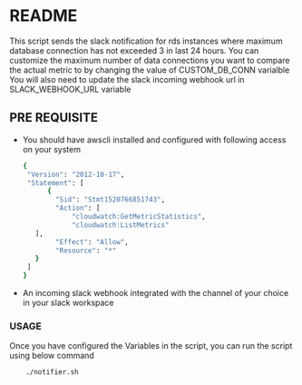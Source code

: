 # README
This script sends the slack notification for rds instances where maximum database connection has not exceeded 3 in last 24 hours.
You can customize the maximum number of data connections you want to compare the actual metric to by changing the value of CUSTOM_DB_CONN varialble
You will also need to update the slack incoming webhook url in SLACK_WEBHOOK_URL variable
## PRE REQUISITE
  - You should have awscli installed and configured with following access on your system
    ```sh
    {
     "Version": "2012-10-17",
     "Statement": [
          {
            "Sid": "Stmt1520766851743",
            "Action": [
                "cloudwatch:GetMetricStatistics",
                "cloudwatch:ListMetrics"
       ],
            "Effect": "Allow",
            "Resource": "*"
       }
     ]
    }
    ```
    
 - An incoming slack webhook integrated with the channel of your choice in your slack workspace

### USAGE
Once you have configured the Variables in the script, you can run the script using below command
```sh
    ./notifier.sh
```

